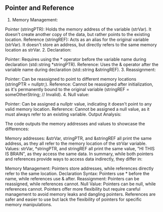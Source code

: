 ## Pointer and Reference
1. Memory Management:

Pointer (stringPTR): Holds the memory address of the variable (strVar). It doesn't create another copy of the data, but rather points to the existing location.
Reference (stringREF): Acts as an alias for the original variable (strVar). It doesn't store an address, but directly refers to the same memory location as strVar.
2. Declaration:

Pointer: Requires using the * operator before the variable name during declaration (std::string *stringPTR).
Reference: Uses the & operator after the variable name during declaration (std::string &stringREF).
3. Reassignment:

Pointer: Can be reassigned to point to different memory locations (stringPTR = nullptr;).
Reference: Cannot be reassigned after initialization, as it's permanently bound to the original variable (stringREF = someOtherString; // Invalid).
4. Null value:

Pointer: Can be assigned a nullptr value, indicating it doesn't point to any valid memory location.
Reference: Cannot be assigned a null value, as it must always refer to an existing variable.
Output Analysis:

The code outputs the memory addresses and values to showcase the differences:

Memory addresses:
&strVar, stringPTR, and &stringREF all print the same address, as they all refer to the memory location of the strVar variable.
Values:
strVar, *stringPTR, and stringREF all print the same value, "HI THIS IS BRAIN", as they access the same data.
In summary, while both pointers and references provide ways to access data indirectly, they differ in:

Memory Management: Pointers store addresses, while references directly refer to the same location.
Declaration Syntax: Pointers use * before the name, while references use & after.
Reassignment: Pointers can be reassigned, while references cannot.
Null Value: Pointers can be null, while references cannot.
Pointers offer more flexibility but require careful management to avoid memory leaks and dangling pointers. References are safer and easier to use but lack the flexibility of pointers for specific memory manipulations.